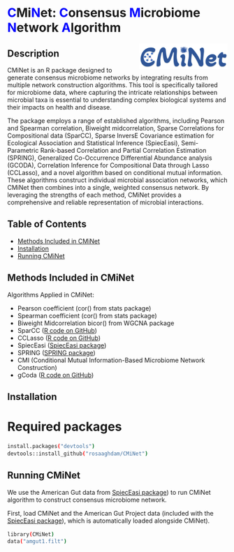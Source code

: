 # <span style="color:blue;">C</span>Mi<span style="color:blue;">N</span>et: <span style="color:blue;">C</span>onsensus <span style="color:blue;">M</span>icrobiome <span style="color:blue;">N</span>etwork <span style="color:blue;">A</span>lgorithm
<img src="image/logo.png" style="width:40%;" align=right>

## Description
CMiNet is an R package designed to generate consensus microbiome networks by integrating results from multiple network construction algorithms. This tool is specifically tailored for microbiome data, where capturing the intricate relationships between microbial taxa is essential to understanding complex biological systems and their impacts on health and disease.

The package employs a range of established algorithms, including Pearson and Spearman correlation, Biweight midcorrelation, Sparse Correlations for Compositional data (SparCC), Sparse InversE Covariance estimation for Ecological Association and Statistical Inference (SpiecEasi), Semi-Parametric Rank-based Correlation and Partial Correlation Estimation (SPRING), Generalized Co-Occurrence Differential Abundance analysis (GCODA), Correlation Inference for Compositional Data through Lasso (CCLasso), and a novel algorithm based on conditional mutual information. These algorithms construct individual microbial association networks, which CMiNet then combines into a single, weighted consensus network. By leveraging the strengths of each method, CMiNet provides a comprehensive and reliable representation of microbial interactions.
## Table of Contents
- [Methods Included in CMiNet](#methods-included-in-cminet)
- [Installation](#installation)
- [Running CMiNet](#running)

## Methods Included in CMiNet
Algorithms Applied in CMiNet:
- Pearson coefficient (cor() from stats package)
- Spearman coefficient (cor() from stats package)
- Biweight Midcorrelation bicor() from WGCNA package
- SparCC ([R code on GitHub](https://github.com/huayingfang/CCLasso/blob/master/R/SparCC.R))
- CCLasso ([R code on GitHub](https://github.com/huayingfang/CCLasso/tree/master))
- SpiecEasi ([SpiecEasi package](https://github.com/zdk123/SpiecEasi))
- SPRING ([SPRING package](https://github.com/GraceYoon/SPRING))
- CMI (Conditional Mutual Information-Based Microbiome Network Construction)
- gCoda ([R code on GitHub](https://github.com/huayingfang/gCoda))

## Installation
# Required packages
```bash
install.packages("devtools")
devtools::install_github("rosaaghdam/CMiNet")
```

## Running CMiNet
We use the American Gut data from [SpiecEasi package](https://github.com/zdk123/SpiecEasi)) to run CMiNet algorithm to construct consensus microbiome network. 

First, load CMiNet and the American Gut Project data (included with the [SpiecEasi package](https://github.com/zdk123/SpiecEasi)), which is automatically loaded alongside CMiNet).
```bash
library(CMiNet)
data("amgut1.filt")
```



